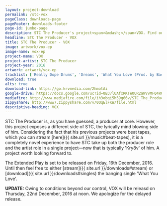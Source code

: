 ```yaml
---
layout: project-download
permalink: /stc-vox
pageClass: downloads-page
pageFooter: downloads-footer
page-id: jumbo-page
description: STC The Producer's project<span>&mdash;</span>VOX. Find out what it is all about and download it here.
headline: STC The Producer - VOX
title: STC The Producer - VOX
image: artwork/vox-ep
image-name: vox-ep
project-name: VOX
project-artist: STC The Producer
project-year: 2016
artwork: artwork/vox-ep
tracklist: ['Really Dope Drums', 'Dreams', 'What You Love (Prod. by Bacci x STC The Producer)', 'For My Father', 'Noise', 'Ubwali (Panda Cover)']
download: true
alts: true
download-link: https://go.krvmedia.com/2hmotAi
google-drive: https://docs.google.com/uc?id=0B37lUAfxRKTeOUR2aWVvMFQ4R0E&export=download
mediafire: http://www.mediafire.com/file/ih3obgi5h59q66v/STC_The_Producer_-_VOX_%5Bkrvmedia.com%5D.zip
zippyshare: http://www7.zippyshare.com/v/0QqElFKW/file.html
descriptive-heading: VOX
---
```


STC The Producer is, as you have guessed, a producer at core. However, this project exposes a different side of STC, the lyrically mind blowing side of him. Considering the fact that his previous projects were beat tapes, which you can stream [here]({{ site.url }}/music#beat-tapes), it is a completely novel experience to have STC take up both the producer role and the artist role in a single project&mdash;now that is typically 'Kry8v' of him. A project worth looking forward to.

The Extended Play is set to be released on Friday, 16th December, 2016. Until then feel free to either [stream]({{ site.url }}/downloads#stream) or [download]({{ site.url }}/downloads#singles) the banging single 'What You Love'.

**UPDATE:** Owing to conditions beyond our control, VOX will be releasd on Thursday, 22nd December, 2016 at noon. We apologize for the delayed release.